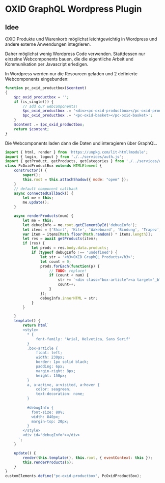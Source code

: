 # OXID GraphQL Wordpress Plugin

## Idee

OXID Produkte und Warenkorb möglichst leichtgewichtig in Wordpress und andere externe Anwendungen integrieren.

Daher möglichst wenig Wordpress Code verwenden. Stattdessen nur einzelne Webcomponents bauen, die die eigentliche Arbeit und Kommunikation per Javascript erledigen.

In Wordpress werden nur die Resourcen geladen und 2 definierte Webcomponents eingebunden:

```php
function pc_oxid_productbox($content)
{
    $pc_oxid_productbox = '';
    if (is_single()) {
        // add our webcomponents!
        $pc_oxid_productbox .= '<div><pc-oxid-productbox></pc-oxid-productbox></div>';
        $pc_oxid_productbox .= '<pc-oxid-basket></pc-oxid-basket>';
    }
    $content .= $pc_oxid_productbox;
    return $content;
}
```

Die Webcomponents laden dann die Daten und interagieren über GraphQL.

```javascript
import { html, render } from 'https://unpkg.com/lit-html?module';
import { login, logout } from './../services/auth.js';
import { getProduct, getProducts, getCategories } from './../services/api.js';
class PcOxidProductBox extends HTMLElement {
    constructor() {
        super();
        this.root = this.attachShadow({ mode: "open" });
    }
    // default component callback
    async connectedCallback() {
        let me = this;
        me.update();
    }

    async renderProducts(num) {
        let me = this;
        let debugInfo = me.root.getElementById('debugInfo');
        let items = ['Shirt', 'Kite', 'Wakeboard', 'Bindung', 'Trapez'];
        var item = items[Math.floor(Math.random() * items.length)];
        let res = await getProducts(item);
        if (res) {
            let prods = res.body.data.products;
            if (typeof debugInfo !== 'undefined') {
                let str = '<h3>OXID GraphQL Products</h3>';
                let count = 0;
                prods.forEach(function(p) {
                    // TODO: replace!
                    if (count < num) {
                        str += `<div class="box-article"><a target="_blank" href="${p.seo.url}">${p.title}</a><br><img src="${p.imageGallery.images[0].icon}"/></div>`;
                        count++;
                    }
                });
                debugInfo.innerHTML = str;
            }    
        }

    }
    template() {
        return html`
        <style>
          * {
              font-family: "Arial, Helvetica, Sans Serif"
          }
          .box-article {
              float: left;
              width: 230px;
              border: 1px solid black;
              padding: 6px;
              margin-right: 8px;
              height: 150px;
          }
          a, a:active, a:visited, a:hover {
              color: seagreen;
              text-decoration: none;
          }
  
          #debugInfo {
            font-size: 80%;
            width: 840px;
            margin-top: 20px;
          }
        </style>
        <div id="debugInfo"></div>
      `;
    }

    update() {
        render(this.template(), this.root, { eventContext: this });
        this.renderProducts(6);
    }
}
customElements.define("pc-oxid-productbox", PcOxidProductBox);

```
